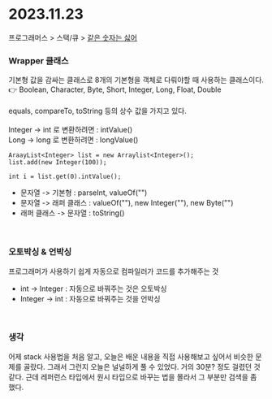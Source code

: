 # 2023.11.23

프로그래머스 > 스택/큐 > [같은 숫자는 싫어](https://school.programmers.co.kr/learn/courses/30/lessons/12906?language=java)

### Wrapper 클래스
기본형 값을 감싸는 클래스로 8개의 기본형을
객체로 다뤄야할 때 사용하는 클래스이다.<br>
👉 Boolean, Character, Byte, Short, Integer, Long, Float, Double
<br><br>
equals, compareTo, toString 등의 상수 값을 가지고 있다.<br>
<br>
Integer -> int 로 변환하려면 : intValue()<br>
Long -> long 로 변환하려면 : longValue()<br>

```
AraayList<Integer> list = new Arraylist<Integer>();
list.add(new Integer(100));

int i = list.get(0).intValue();
```

- 문자열 -> 기본형 : parseInt, valueOf("")
- 문자열 -> 래퍼 클래스 : valueOf(""), new Integer(""), new Byte("")
- 래퍼 클래스 -> 문자열 : toString()
<br>

### 오토박싱 & 언박싱
프로그래머가 사용하기 쉽게 자동으로 컴파일러가 코드를 추가해주는 것<br>

- int -> Integer : 자동으로 바꿔주는 것은 오토박싱
- Integer -> int : 자동으로 바꿔주는 것을 언박싱
<br>

### 생각
어제 stack 사용법을 처음 알고, 오늘은 배운 내용을 직접 사용해보고 싶어서 비슷한 문제를 골랐다.
그래서 그런지 오늘은 널널하게 풀 수 있었다. 거의 30분? 정도 걸렸던 것 같다.
근데 레퍼런스 타입에서 원시 타입으로 바꾸는 법을 몰라서 그 부분만 검색을 좀 했다.
